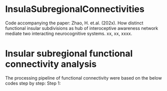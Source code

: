 # InsulaSubregionalConnectivities
Code accompanying the paper: Zhao, H. et.al. (202x). How distinct functional insular subdivisions as hub of interoceptive awareness network mediate two interacting neurocognitive systems. xx, xx, xxxx.
# Insular subregional functional connectivity analysis 
The processing pipeline of functional connectivity were based on the below codes step by step:
Step 1:

